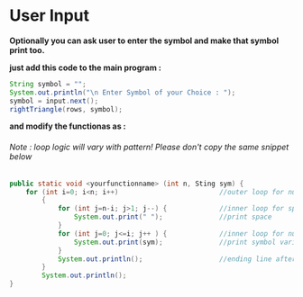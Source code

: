 # User Input

**Optionally you can ask user to enter the symbol and make that symbol print too.**

**just add this code to the main program :**

```java 
String symbol = "";
System.out.println("\n Enter Symbol of your Choice : ");
symbol = input.next();
rightTriangle(rows, symbol);
```
**and modify the functionas as :**

###### Note : loop logic will vary with pattern! Please don't copy the same snippet below

```java
public static void <yourfunctionname> (int n, Sting sym) {
    for (int i=0; i<n; i++)                         //outer loop for number of rows(n)
        { 
            for (int j=n-i; j>1; j--) {             //inner loop for spaces
                System.out.print(" ");              //print space
            }  
            for (int j=0; j<=i; j++ ) {             //inner loop for number of columns
                System.out.print(sym);              //print symbol variable
            } 
            System.out.println();                   //ending line after each row
        }
        System.out.println();
}
```